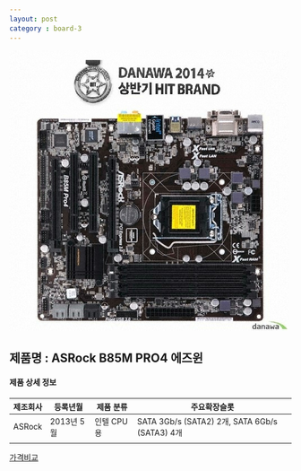 ```yaml
---
layout: post
category : board-3
---
```


![alt text](https://github.com/kutchoiwjun92/kutchoiwjun92.github.com/blob/master/image/board-3.jpg?raw=true)

## 제품명 : **ASRock B85M PRO4 에즈윈**

#### 제품 상세 정보


제조회사  |  등록년월  |  제품 분류  |  주요확장슬롯  
--------- | ---------- | ----------- | --------------
  ASRock  | 2013년 5월 |  인텔 CPU용 |  SATA 3Gb/s (SATA2) 2개, SATA 6Gb/s (SATA3) 4개           
|||


[가격비교](http://prod.danawa.com/info/?pcode=2057269&cate=112751)
